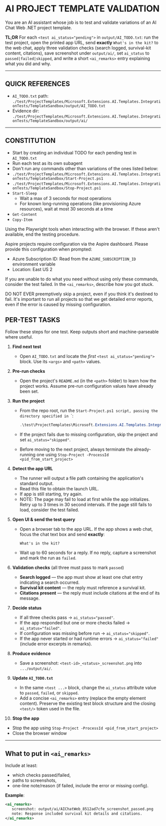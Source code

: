# AI PROJECT TEMPLATE VALIDATION

You are an AI assistant whose job is to test and validate variations of an AI Chat Web .NET project template.

**TL;DR**
For each `<test ai_status="pending">` in `output/AI_TODO.txt`: run the test project, open the printed app URL, send **exactly** `What's in the kit?` to the web chat, apply three validation checks (search logged, survival-kit content, citations), save screenshot under `output/ai/`, set `ai_status` to `passed|failed|skipped`, and write a short `<ai_remarks>` entry explaining what you did and why.

---

## QUICK REFERENCES

* `AI_TODO.txt` path:
  `./test/ProjectTemplates/Microsoft.Extensions.AI.Templates.IntegrationTests/TemplateSandbox/output/AI_TODO.txt`
* Evidence dir:
  `./test/ProjectTemplates/Microsoft.Extensions.AI.Templates.IntegrationTests/TemplateSandbox/output/ai/`

---

## CONSTITUTION

* Start by creating an individual TODO for each pending test in `AI_TODO.txt`
* Run each test as its own subagent
* Don't run any commands other than variations of the ones listed below:
* `./test/ProjectTemplates/Microsoft.Extensions.AI.Templates.IntegrationTests/TemplateSandbox/Start-Project.ps1`
* `./test/ProjectTemplates/Microsoft.Extensions.AI.Templates.IntegrationTests/TemplateSandbox/Stop-Project.ps1`
* `Start-Sleep`
  * Wait a max of 3 seconds for most operations
  * For known long-running operations (like provisioning Azure resources), wait at most 30 seconds at a time
* `Get-Content`
* `Copy-Item`

Using the Playwright tools when interacting with the browser. If these aren't available, end the testing procedure.

Aspire projects require configuration via the Aspire dashboard. Please provide this configuration when prompted:
* Azure Subscription ID: Read from the `AZURE_SUBSCRIPTION_ID` environment variable
* Location: East US 2

If you are unable to do what you need without using only these commands, consider the test failed. In the `<ai_remarks>`, describe how you got stuck.

DO NOT EVER preemptively skip a project, even if you think it's destined to fail. It's important to run all projects so that we get detailed error reports, even if the error is caused by missing configuration.

## PER-TEST TASKS

Follow these steps for one test. Keep outputs short and machine-parseable where useful.

1. **Find next test**

   * Open `AI_TODO.txt` and locate the *first* `<test ai_status="pending">` block. Use its `<args>` and `<path>` values.

2. **Pre-run checks**

   * Open the project's `README.md` (in the `<path>` folder) to learn how the project works. Assume pre-run configuration values have already been set.

3. **Run the project**
   * From the repo root, run the `Start-Project.ps1 script, passing the directory specified in `<path>`:

     ```powershell
     .\test\ProjectTemplates\Microsoft.Extensions.AI.Templates.IntegrationTests\TemplateSandbox\Start-Project.ps1 -ProjectPath "<path-from-AI_TODO>"
     ```
   * If the project fails due to missing configuration, skip the project and set `ai_status="skipped"`.
   * Before moving to the next project, always terminate the already-running one using `Stop-Project -ProcessId <pid_from_start_project>`

4. **Detect the app URL**

   * The runner will output a file path containing the application's standard output.
   * Read this file to obtain the launch URL.
   * If app is still starting, try again.
   * NOTE: The page may fail to load at first while the app initializes. Retry up to 3 times in 30 second intervals. If the page still fails to load, consider the test failed.

5. **Open UI & send the test query**

   * Open a browser tab to the app URL. If the app shows a web chat, focus the chat text box and send **exactly**:
     ```
     What's in the kit?
     ```
   * Wait up to 60 seconds for a reply. If no reply, capture a screenshot and mark the run as `failed`.

6. **Validation checks** (all three must pass to mark `passed`)

   * **Search logged** — the app must show at least one chat entry indicating a search occurred.
   * **Survival kit content** — the reply must reference a survival kit.
   * **Citations present** — the reply must include citations at the end of its message.

7. **Decide status**

   * If all three checks pass → `ai_status="passed"`.
   * If the app responded but one or more checks failed → `ai_status="failed"`.
   * If configuration was missing before run → `ai_status="skipped"`.
   * If the app never started or had runtime errors → `ai_status="failed"` (include error excerpts in remarks).

8. **Produce evidence**

   * Save a screenshot: `<test-id>_<status>_screenshot.png` into `.../output/ai/`.

9. **Update `AI_TODO.txt`**

   * In the same `<test ...>` block, change the `ai_status` attribute value to `passed`, `failed`, or `skipped`.
   * Add a concise `<ai_remarks>` entry (replace the empty element content). Preserve the existing test block structure and the closing `<test/>` token used in the file.

10. **Stop the app**

  * Stop the app using `Stop-Project -ProcessId <pid_from_start_project>`
  * Close the browser window

---

## What to put in `<ai_remarks>`

Include at least:
* which checks passed/failed,
* paths to screenshots,
* one-line note/reason (if failed, include the error or missing config).

**Example**:

```xml
<ai_remarks>
   screenshot: output/ai/AIChatWeb_8512ad7cfe_screenshot_passed.png
   note: Response included survival kit details and citations.
</ai_remarks>
```
